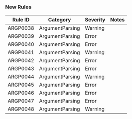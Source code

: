 ### New Rules

Rule ID | Category | Severity | Notes
--------|----------|----------|-------
ARGP0038 | ArgumentParsing | Warning |
ARGP0039 | ArgumentParsing | Error |
ARGP0040 | ArgumentParsing | Error |
ARGP0041 | ArgumentParsing | Warning |
ARGP0042 | ArgumentParsing | Error |
ARGP0043 | ArgumentParsing | Error |
ARGP0044 | ArgumentParsing | Warning |
ARGP0045 | ArgumentParsing | Error |
ARGP0046 | ArgumentParsing | Error |
ARGP0047 | ArgumentParsing | Error |
ARGP0048 | ArgumentParsing | Warning |
